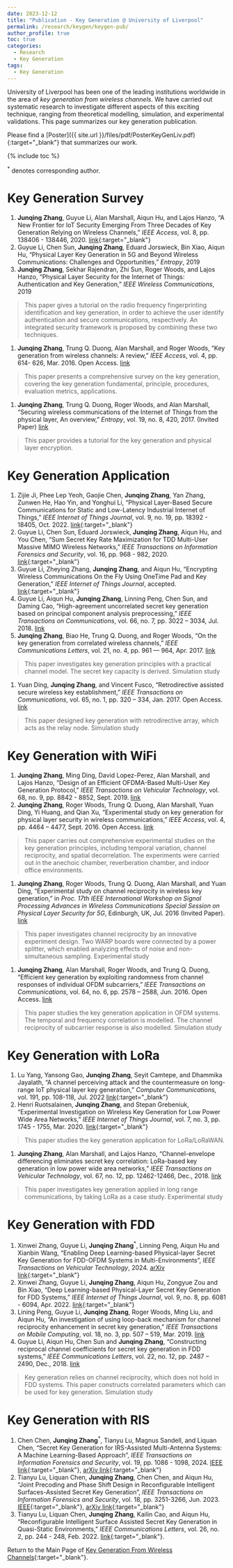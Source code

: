 ```yaml
---
date: 2023-12-12
title: "Publication - Key Generation @ University of Liverpool"
permalink: /research/keygen/keygen-pub/
author_profile: true
toc: true
categories:
  - Research
  - Key Generation
tags:
  - Key Generation
---
```


University of Liverpool has been one of the leading institutions worldwide in the area of _key generation from wireless channels_. We have carried out systematic research to investigate different aspects of this exciting technique, ranging from theoretical modelling, simulation, and experimental validations. This page summarizes our key generation publication.

Please find a [Poster]({{ site.url }}/files/pdf/PosterKeyGenLiv.pdf){:target="_blank"} that summarizes our work.

{% include toc %}

<sup>*</sup> denotes corresponding author.


# Key Generation Survey
1. **Junqing Zhang**, Guyue Li, Alan Marshall, Aiqun Hu, and Lajos Hanzo, “A New Frontier for IoT Security Emerging From Three Decades of Key Generation Relying on Wireless Channels,” _IEEE Access_, vol. 8, pp. 138406 - 138446, 2020. [link](https://ieeexplore.ieee.org/document/9149584){:target="_blank"}
1. Guyue Li, Chen Sun, **Junqing Zhang**, Eduard Jorswieck, Bin Xiao, Aiqun Hu, “Physical Layer Key Generation in 5G and Beyond Wireless Communications: Challenges and Opportunities,” _Entropy_, 2019
1. **Junqing Zhang**, Sekhar Rajendran, Zhi Sun, Roger Woods, and Lajos Hanzo, “Physical Layer Security for the Internet of Things: Authentication and Key Generation,” _IEEE Wireless Communications_, 2019
> This paper gives a tutorial on the radio frequency fingerprinting identification and key generation, in order to achieve the user identify authentication and secure communications, respectively. An integrated security framework is proposed by combining these two techniques.
1. **Junqing Zhang**, Trung Q. Duong, Alan Marshall, and Roger Woods, “Key generation from wireless channels: A review,” _IEEE Access_, vol. 4, pp. 614- 626, Mar. 2016. Open Access. [link](https://ieeexplore.ieee.org/abstract/document/7393435)
> This paper presents a comprehensive survey on the key generation, covering the key generation fundamental, principle, procedures, evaluation metrics, applications.
1. **Junqing Zhang**, Trung Q. Duong, Roger Woods, and Alan Marshall, “Securing wireless communications of the Internet of Things from the physical layer, An overview,” _Entropy_, vol. 19, no. 8, 420, 2017. (Invited Paper) [link](https://www.mdpi.com/1099-4300/19/8/420)
> This paper provides a tutorial for the key generation and physical layer encryption. 




# Key Generation Application
1. Zijie Ji, Phee Lep Yeoh, Gaojie Chen, **Junqing Zhang**, Yan Zhang, Zunwen He, Hao Yin, and Yonghui Li, “Physical Layer-Based Secure Communications for Static and Low-Latency Industrial Internet of Things,” _IEEE Internet of Things Journal_, vol. 9, no. 19, pp. 18392 - 18405, Oct. 2022. [link](https://ieeexplore.ieee.org/document/9737556){:target="_blank"}
1. Guyue Li, Chen Sun, Eduard Jorswieck, **Junqing Zhang**, Aiqun Hu, and You Chen, “Sum Secret Key Rate Maximization for TDD Multi-User Massive MIMO Wireless Networks,” _IEEE Transactions on Information Forensics and Security_, vol. 16, pp. 968 - 982, 2020. [link](https://ieeexplore.ieee.org/document/9205612){:target="_blank"} 
1. Guyue Li, Zheying Zhang, **Junqing Zhang**, and Aiqun Hu, “Encrypting Wireless Communications On the Fly Using OneTime Pad and Key Generation,” _IEEE Internet of Things Journal_, accepted.  [link](https://ieeexplore.ieee.org/document/9123376){:target="_blank"}
1. Guyue Li, Aiqun Hu, **Junqing Zhang**, Linning Peng, Chen Sun, and Daming Cao, “High-agreement uncorrelated secret key generation based on principal component analysis preprocessing,” _IEEE Transactions on Communications_, vol. 66, no. 7, pp. 3022 – 3034, Jul. 2018. [link](https://ieeexplore.ieee.org/abstract/document/8314118)
1. **Junqing Zhang**, Biao He, Trung Q. Duong, and Roger Woods, “On the key generation from correlated wireless channels,” _IEEE Communications Letters_,  vol. 21, no. 4, pp. 961 — 964, Apr. 2017. [link](https://ieeexplore.ieee.org/abstract/document/7809064)
> This paper investigates key generation principles with a practical channel model. The secret key capacity is derived. Simulation study
1. Yuan Ding, **Junqing Zhang**, and Vincent Fusco, “Retrodirective assisted secure wireless key establishment,” _IEEE Transactions on Communications_, vol. 65, no. 1, pp. 320 – 334, Jan. 2017. Open Access. [link](https://ieeexplore.ieee.org/abstract/document/7588176)
> This paper designed key generation with retrodirective array, which acts as the relay node. Simulation study

# Key Generation with WiFi
1. **Junqing Zhang**, Ming Ding, David Lopez-Perez, Alan Marshall, and Lajos Hanzo, “Design of an Efficient OFDMA-Based Multi-User Key Generation Protocol,” _IEEE Transactions on Vehicular Technology_, vol. 68, no. 9, pp. 8842 - 8852, Sept. 2019. [link](https://ieeexplore.ieee.org/document/8765327)
1. **Junqing Zhang**, Roger Woods,  Trung Q. Duong, Alan Marshall, Yuan Ding, Yi Huang, and Qian Xu, “Experimental study on key generation for physical layer security in wireless communications,” _IEEE Access_, vol. 4, pp. 4464 – 4477, Sept. 2016. Open Access. [link](https://ieeexplore.ieee.org/abstract/document/7557048)
> This paper carries out comprehensive experimental studies on the key generation principles, including temporal variation, channel reciprocity, and spatial decorrelation. The experiments were carried out in the anechoic chamber, reverberation chamber, and indoor office environments.
  
1. **Junqing Zhang**, Roger Woods, Trung Q. Duong, Alan Marshall, and Yuan Ding, “Experimental study on channel reciprocity in wireless key generation,” in _Proc. 17th IEEE International Workshop on Signal Processing Advances in Wireless Communications Special Session on Physical Layer Security for 5G_, Edinburgh, UK, Jul. 2016 (Invited Paper). [link](https://ieeexplore.ieee.org/abstract/document/7536825)
> This paper investigates channel reciprocity by an innovative experiment design. Two WARP boards were connected by a power splitter, which enabled analyzing effects of noise and non-simultaneous sampling. Experimental study
1. **Junqing Zhang**, Alan Marshall, Roger Woods, and Trung Q. Duong, “Efficient key generation by exploiting randomness from channel responses of individual OFDM subcarriers,” _IEEE Transactions on Communications_, vol. 64, no. 6, pp. 2578 – 2588, Jun. 2016. Open Access. [link](https://ieeexplore.ieee.org/abstract/document/7448884)
> This paper studies the key generation application in OFDM systems. The temporal and frequency correlation is modelled. The channel reciprocity of subcarrier response is also modelled. Simulation study

# Key Generation with LoRa
1. Lu Yang, Yansong Gao, **Junqing Zhang**, Seyit Camtepe, and Dhammika Jayalath, “A channel perceiving attack and the countermeasure on long-range IoT physical layer key generation,” _Computer Communications,_  vol. 191, pp. 108-118, Jul. 2022 [link](https://www.sciencedirect.com/science/article/pii/S0140366422001396?casa_token=7P3ORl9x75kAAAAA:zVcNRy8Fklip49sW0Q46XvKlon871CMhbxcyFZ-dDUo4z_Kh2pNcY3RQm4GHH9IFAkmn9HWhyQ){:target="_blank"}
1. Henri Ruotsalainen, **Junqing Zhang**, and Stepan Grebeniuk, “Experimental Investigation on Wireless Key Generation for Low Power Wide Area Networks,” _IEEE Internet of Things Journal_, vol. 7, no. 3, pp. 1745 - 1755, Mar. 2020. [link](https://ieeexplore.ieee.org/document/8865100){:target="_blank"}
> This paper studies the key generation application for LoRa/LoRaWAN.
1. **Junqing Zhang**, Alan Marshall, and Lajos Hanzo, “Channel-envelope differencing eliminates secret key correlation: LoRa-based key generation in low power wide area networks,” _IEEE Transactions on Vehicular Technology_, vol. 67, no. 12, pp. 12462-12466, Dec., 2018. [link](https://ieeexplore.ieee.org/abstract/document/8519327/)
> This paper investigates key generation applied in long range communications, by taking LoRa as a case study. Experimental study

# Key Generation with FDD
1. Xinwei Zhang, Guyue Li, **Junqing Zhang**<sup>*</sup>, Linning Peng, Aiqun Hu and Xianbin Wang, “Enabling Deep Learning-based Physical-layer Secret Key Generation for FDD-OFDM Systems in Multi-Environments”, _IEEE Transactions on Vehicular Technology_, 2024. [arXiv link](https://arxiv.org/abs/2211.03065){:target="_blank"}
1. Xinwei Zhang, Guyue Li, **Junqing Zhang**, Aiqun Hu, Zongyue Zou and Bin Xiao, “Deep Learning-based Physical-Layer Secret Key Generation for FDD Systems,” _IEEE Internet of Things Journal_, vol. 9, no. 8, pp. 6081 - 6094, Apr. 2022. [link](https://ieeexplore.ieee.org/document/9526766){:target="_blank"}
1. Lining Peng, Guyue Li, **Junqing Zhang**, Roger Woods, Ming Liu, and Aiqun Hu, “An investigation of using loop-back mechanism for channel reciprocity enhancement in secret key generation,” _IEEE Transactions on Mobile Computing_, vol. 18, no. 3, pp. 507 – 519, Mar. 2019. [link](https://ieeexplore.ieee.org/abstract/document/8370120)
1. Guyue Li, Aiqun Hu, Chen Sun and **Junqing Zhang**, “Constructing reciprocal channel coefficients for secret key generation in FDD systems,”  _IEEE Communications Letters_,  vol. 22, no. 12, pp. 2487 – 2490, Dec., 2018. [link](https://ieeexplore.ieee.org/abstract/document/8490674)
> Key generation relies on channel reciprocity, which does not hold in FDD systems. This paper constructs correlated parameters which can be used for key generation. Simulation study

# Key Generation with RIS
1. Chen Chen, **Junqing Zhang**<sup>*</sup>, Tianyu Lu, Magnus Sandell, and Liquan Chen, “Secret Key Generation for IRS-Assisted Multi-Antenna Systems: A Machine Learning-Based Approach”, _IEEE Transactions on Information Forensics and Security_, vol. 19, pp. 1086 - 1098, 2024. [IEEE link](https://ieeexplore.ieee.org/document/10315046){:target="_blank"}, [arXiv link](https://arxiv.org/abs/2305.00043){:target="_blank"}
1. Tianyu Lu, Liquan Chen, **Junqing Zhang**, Chen Chen, and Aiqun Hu, “Joint Precoding and Phase Shift Design in Reconfigurable Intelligent Surfaces-Assisted Secret Key Generation”, _IEEE Transactions on Information Forensics and Security_, vol. 18, pp. 3251-3266, Jun. 2023. [IEEE](https://ieeexplore.ieee.org/document/10106070){:target="_blank"}, [arXiv link](https://arxiv.org/abs/2208.00218){:target="_blank"}
1. Tianyu Lu, Liquan Chen, **Junqing Zhang**, Kailin Cao, and Aiqun Hu, “Reconfigurable Intelligent Surface Assisted Secret Key Generation in Quasi-Static Environments,” _IEEE Communications Letters_, vol. 26, no. 2, pp. 244 - 248, Feb. 2022. [link](https://ieeexplore.ieee.org/document/9627160){:target="_blank"}.



Return to the Main Page of [Key Generation From Wireless Channels](https://junqing-zhang.github.io/research-area/keygen/){:target="_blank"}.